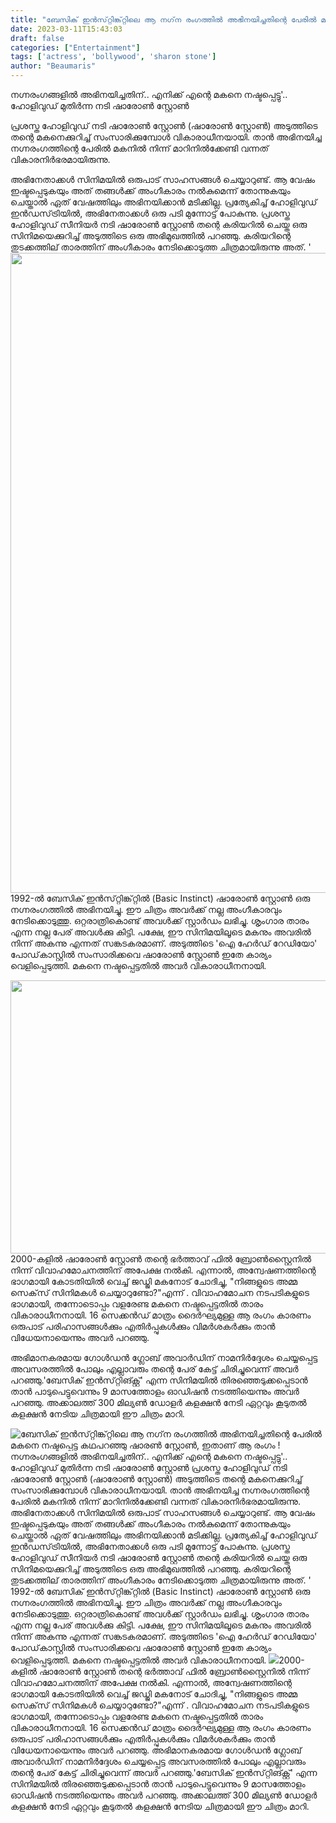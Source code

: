 ```yaml
---
title: "ബേസിക് ഇൻസ്‌റ്റിങ്ക്‌റ്റിലെ ആ നഗ്‌ന രംഗത്തിൽ അഭിനയിച്ചതിന്റെ പേരിൽ മകനെ നഷ്ടപ്പെട്ട കഥപറഞ്ഞു ഷാരൺ സ്റ്റോൺ, ഇതാണ് ആ രംഗം !"
date: 2023-03-11T15:43:03
draft: false
categories: ["Entertainment"]
tags: ['actress', 'bollywood', 'sharon stone']
author: "Beaumaris"
---
```


നഗ്നരംഗങ്ങളിൽ അഭിനയിച്ചതിന്.. എനിക്ക് എന്റെ മകനെ നഷ്ടപ്പെട്ടു'.. ഹോളിവുഡ് മുതിർന്ന നടി ഷാരോൺ സ്റ്റോൺ

പ്രശസ്ത ഹോളിവുഡ് നടി ഷാരോൺ സ്റ്റോൺ (ഷാരോൺ സ്റ്റോൺ) അടുത്തിടെ തന്റെ മകനെക്കുറിച്ച് സംസാരിക്കുമ്പോൾ വികാരാധീനയായി. താൻ അഭിനയിച്ച നഗ്നരംഗത്തിന്റെ പേരിൽ മകനിൽ നിന്ന് മാറിനിൽക്കേണ്ടി വന്നത് വികാരനിർഭരമായിരുന്നു.

അഭിനേതാക്കൾ സിനിമയിൽ ഒരുപാട് സാഹസങ്ങൾ ചെയ്യാറുണ്ട്. ആ വേഷം ഇഷ്ടപ്പെടുകയും അത് തങ്ങൾക്ക് അംഗീകാരം നൽകുമെന്ന് തോന്നുകയും ചെയ്താൽ ഏത് വേഷത്തിലും അഭിനയിക്കാൻ മടിക്കില്ല. പ്രത്യേകിച്ച് ഹോളിവുഡ് ഇൻഡസ്‌ട്രിയിൽ, അഭിനേതാക്കൾ ഒരു പടി മുന്നോട്ട് പോകുന്നു. പ്രശസ്ത ഹോളിവുഡ് സീനിയർ നടി ഷാരോൺ സ്റ്റോൺ തന്റെ കരിയറിൽ ചെയ്ത ഒരു സിനിമയെക്കുറിച്ച് അടുത്തിടെ ഒരു അഭിമുഖത്തിൽ പറഞ്ഞു. കരിയറിന്റെ തുടക്കത്തില് താരത്തിന് അംഗീകാരം നേടിക്കൊടുത്ത ചിത്രമായിരുന്നു അത്.
'
<a href="https://cdn.boolokam.com/articles/2023/03/qdfffffffff.jpg"><img class="alignnone size-large wp-image-405978" src="https://cdn.boolokam.com/articles/2023/03/qdfffffffff-1024x1024.jpg" alt="" width="1024" height="1024" /></a>1992-ൽ ബേസിക് ഇൻസ്‌റ്റിങ്ക്‌റ്റിൽ (Basic Instinct) ഷാരോൺ സ്റ്റോൺ ഒരു നഗ്നരംഗത്തിൽ അഭിനയിച്ചു. ഈ ചിത്രം അവർക്ക് നല്ല അംഗീകാരവും നേടിക്കൊടുത്തു. ഒറ്റരാത്രികൊണ്ട് അവൾക്ക് സ്റ്റാർഡം ലഭിച്ചു. ശൃംഗാര താരം എന്ന നല്ല പേര് അവൾക്കു കിട്ടി. പക്ഷേ, ഈ സിനിമയിലൂടെ മകനും അവരിൽ നിന്ന് അകന്നു എന്നത് സങ്കടകരമാണ്. അടുത്തിടെ 'ഐ ഹേർഡ് റേഡിയോ' പോഡ്‌കാസ്റ്റിൽ സംസാരിക്കവെ ഷാരോൺ സ്റ്റോൺ ഇതേ കാര്യം വെളിപ്പെടുത്തി. മകനെ നഷ്ടപ്പെട്ടതിൽ അവർ വികാരാധീനനായി.

<a href="https://cdn.boolokam.com/articles/2023/03/r2rrrr.webp"><img class="alignnone  wp-image-405979" src="https://cdn.boolokam.com/articles/2023/03/r2rrrr.webp" alt="" width="787" height="437" /></a>2000-കളിൽ ഷാരോൺ സ്റ്റോൺ തന്റെ ഭർത്താവ് ഫിൽ ബ്രോൺസ്റ്റൈനിൽ നിന്ന് വിവാഹമോചനത്തിന് അപേക്ഷ നൽകി. എന്നാൽ, അന്വേഷണത്തിന്റെ ഭാഗമായി കോടതിയിൽ വെച്ച് ജഡ്ജി മകനോട് ചോദിച്ചു, "നിങ്ങളുടെ അമ്മ സെക്‌സ് സിനിമകൾ ചെയ്യാറുണ്ടോ?"എന്ന് . വിവാഹമോചന നടപടികളുടെ ഭാഗമായി, തന്നോടൊപ്പം വളരേണ്ട മകനെ നഷ്ടപ്പെട്ടതിൽ താരം വികാരാധീനനായി. 16 സെക്കൻഡ് മാത്രം ദൈർഘ്യമുള്ള ആ രംഗം കാരണം ഒരുപാട് പരിഹാസങ്ങൾക്കും എതിർപ്പുകൾക്കും വിമർശകർക്കും താൻ വിധേയനായെന്നും അവർ പറഞ്ഞു.

അഭിമാനകരമായ ഗോൾഡൻ ഗ്ലോബ് അവാർഡിന് നാമനിർദ്ദേശം ചെയ്യപ്പെട്ട അവസരത്തിൽ പോലും എല്ലാവരും തന്റെ പേര് കേട്ട് ചിരിച്ചുവെന്ന് അവർ പറഞ്ഞു.'ബേസിക് ഇൻസ്‌റ്റിങ്ക്റ്റ്' എന്ന സിനിമയിൽ തിരഞ്ഞെടുക്കപ്പെടാൻ താൻ പാടുപെട്ടുവെന്നും 9 മാസത്തോളം ഓഡിഷൻ നടത്തിയെന്നും അവർ പറഞ്ഞു. അക്കാലത്ത് 300 മില്യൺ ഡോളർ കളക്ഷൻ നേടി ഏറ്റവും കൂടുതൽ കളക്ഷൻ നേടിയ ചിത്രമായി ഈ ചിത്രം മാറി.


![ബേസിക് ഇൻസ്‌റ്റിങ്ക്‌റ്റിലെ ആ നഗ്‌ന രംഗത്തിൽ അഭിനയിച്ചതിന്റെ പേരിൽ മകനെ നഷ്ടപ്പെട്ട കഥപറഞ്ഞു ഷാരൺ സ്റ്റോൺ, ഇതാണ് ആ രംഗം !](https://cdn.boolokam.com/articles/2023/03/qdfffffffff-1024x1024.jpg)നഗ്നരംഗങ്ങളിൽ അഭിനയിച്ചതിന്.. എനിക്ക് എന്റെ മകനെ നഷ്ടപ്പെട്ടു'.. ഹോളിവുഡ് മുതിർന്ന നടി ഷാരോൺ സ്റ്റോൺ പ്രശസ്ത ഹോളിവുഡ് നടി ഷാരോൺ സ്റ്റോൺ (ഷാരോൺ സ്റ്റോൺ) അടുത്തിടെ തന്റെ മകനെക്കുറിച്ച് സംസാരിക്കുമ്പോൾ വികാരാധീനയായി. താൻ അഭിനയിച്ച നഗ്നരംഗത്തിന്റെ പേരിൽ മകനിൽ നിന്ന് മാറിനിൽക്കേണ്ടി വന്നത് വികാരനിർഭരമായിരുന്നു. അഭിനേതാക്കൾ സിനിമയിൽ ഒരുപാട് സാഹസങ്ങൾ ചെയ്യാറുണ്ട്. ആ വേഷം ഇഷ്ടപ്പെടുകയും അത് തങ്ങൾക്ക് അംഗീകാരം നൽകുമെന്ന് തോന്നുകയും ചെയ്താൽ ഏത് വേഷത്തിലും അഭിനയിക്കാൻ മടിക്കില്ല. പ്രത്യേകിച്ച് ഹോളിവുഡ് ഇൻഡസ്‌ട്രിയിൽ, അഭിനേതാക്കൾ ഒരു പടി മുന്നോട്ട് പോകുന്നു. പ്രശസ്ത ഹോളിവുഡ് സീനിയർ നടി ഷാരോൺ സ്റ്റോൺ തന്റെ കരിയറിൽ ചെയ്ത ഒരു സിനിമയെക്കുറിച്ച് അടുത്തിടെ ഒരു അഭിമുഖത്തിൽ പറഞ്ഞു. കരിയറിന്റെ തുടക്കത്തില് താരത്തിന് അംഗീകാരം നേടിക്കൊടുത്ത ചിത്രമായിരുന്നു അത്. ' [](https://cdn.boolokam.com/articles/2023/03/qdfffffffff.jpg)1992-ൽ ബേസിക് ഇൻസ്‌റ്റിങ്ക്‌റ്റിൽ (Basic Instinct) ഷാരോൺ സ്റ്റോൺ ഒരു നഗ്നരംഗത്തിൽ അഭിനയിച്ചു. ഈ ചിത്രം അവർക്ക് നല്ല അംഗീകാരവും നേടിക്കൊടുത്തു. ഒറ്റരാത്രികൊണ്ട് അവൾക്ക് സ്റ്റാർഡം ലഭിച്ചു. ശൃംഗാര താരം എന്ന നല്ല പേര് അവൾക്കു കിട്ടി. പക്ഷേ, ഈ സിനിമയിലൂടെ മകനും അവരിൽ നിന്ന് അകന്നു എന്നത് സങ്കടകരമാണ്. അടുത്തിടെ 'ഐ ഹേർഡ് റേഡിയോ' പോഡ്‌കാസ്റ്റിൽ സംസാരിക്കവെ ഷാരോൺ സ്റ്റോൺ ഇതേ കാര്യം വെളിപ്പെടുത്തി. മകനെ നഷ്ടപ്പെട്ടതിൽ അവർ വികാരാധീനനായി. [![](https://cdn.boolokam.com/articles/2023/03/r2rrrr.webp)](https://cdn.boolokam.com/articles/2023/03/r2rrrr.webp)2000-കളിൽ ഷാരോൺ സ്റ്റോൺ തന്റെ ഭർത്താവ് ഫിൽ ബ്രോൺസ്റ്റൈനിൽ നിന്ന് വിവാഹമോചനത്തിന് അപേക്ഷ നൽകി. എന്നാൽ, അന്വേഷണത്തിന്റെ ഭാഗമായി കോടതിയിൽ വെച്ച് ജഡ്ജി മകനോട് ചോദിച്ചു, "നിങ്ങളുടെ അമ്മ സെക്‌സ് സിനിമകൾ ചെയ്യാറുണ്ടോ?"എന്ന് . വിവാഹമോചന നടപടികളുടെ ഭാഗമായി, തന്നോടൊപ്പം വളരേണ്ട മകനെ നഷ്ടപ്പെട്ടതിൽ താരം വികാരാധീനനായി. 16 സെക്കൻഡ് മാത്രം ദൈർഘ്യമുള്ള ആ രംഗം കാരണം ഒരുപാട് പരിഹാസങ്ങൾക്കും എതിർപ്പുകൾക്കും വിമർശകർക്കും താൻ വിധേയനായെന്നും അവർ പറഞ്ഞു. അഭിമാനകരമായ ഗോൾഡൻ ഗ്ലോബ് അവാർഡിന് നാമനിർദ്ദേശം ചെയ്യപ്പെട്ട അവസരത്തിൽ പോലും എല്ലാവരും തന്റെ പേര് കേട്ട് ചിരിച്ചുവെന്ന് അവർ പറഞ്ഞു.'ബേസിക് ഇൻസ്‌റ്റിങ്ക്റ്റ്' എന്ന സിനിമയിൽ തിരഞ്ഞെടുക്കപ്പെടാൻ താൻ പാടുപെട്ടുവെന്നും 9 മാസത്തോളം ഓഡിഷൻ നടത്തിയെന്നും അവർ പറഞ്ഞു. അക്കാലത്ത് 300 മില്യൺ ഡോളർ കളക്ഷൻ നേടി ഏറ്റവും കൂടുതൽ കളക്ഷൻ നേടിയ ചിത്രമായി ഈ ചിത്രം മാറി.
